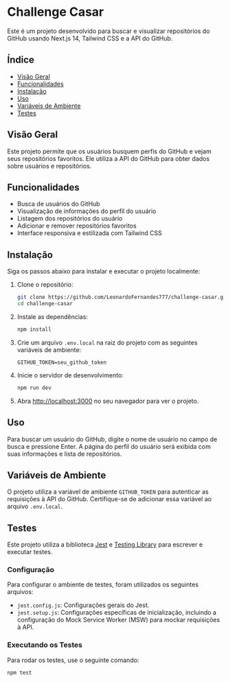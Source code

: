 # Challenge Casar

Este é um projeto desenvolvido para buscar e visualizar repositórios do GitHub usando Next.js 14, Tailwind CSS e a API do GitHub.

## Índice

- [Visão Geral](#visão-geral)
- [Funcionalidades](#funcionalidades)
- [Instalação](#instalação)
- [Uso](#uso)
- [Variáveis de Ambiente](#variáveis-de-ambiente)
- [Testes](#testes)

## Visão Geral

Este projeto permite que os usuários busquem perfis do GitHub e vejam seus repositórios favoritos. Ele utiliza a API do GitHub para obter dados sobre usuários e repositórios.

## Funcionalidades

- Busca de usuários do GitHub
- Visualização de informações do perfil do usuário
- Listagem dos repositórios do usuário
- Adicionar e remover repositórios favoritos
- Interface responsiva e estilizada com Tailwind CSS

## Instalação

Siga os passos abaixo para instalar e executar o projeto localmente:

1. Clone o repositório:

    ```bash
    git clone https://github.com/LeonardoFernandes777/challenge-casar.git
    cd challenge-casar
    ```

2. Instale as dependências:

    ```bash
    npm install
    ```

3. Crie um arquivo `.env.local` na raiz do projeto com as seguintes variáveis de ambiente:

    ```env
    GITHUB_TOKEN=seu_github_token
    ```

4. Inicie o servidor de desenvolvimento:

    ```bash
    npm run dev
    ```

5. Abra [http://localhost:3000](http://localhost:3000) no seu navegador para ver o projeto.

## Uso

Para buscar um usuário do GitHub, digite o nome de usuário no campo de busca e pressione Enter. A página do perfil do usuário será exibida com suas informações e lista de repositórios.

## Variáveis de Ambiente

O projeto utiliza a variável de ambiente `GITHUB_TOKEN` para autenticar as requisições à API do GitHub. Certifique-se de adicionar essa variável ao arquivo `.env.local`.

## Testes

Este projeto utiliza a biblioteca [Jest](https://jestjs.io/) e [Testing Library](https://testing-library.com/docs/react-testing-library/intro/) para escrever e executar testes.

### Configuração

Para configurar o ambiente de testes, foram utilizados os seguintes arquivos:

- `jest.config.js`: Configurações gerais do Jest.
- `jest.setup.js`: Configurações específicas de inicialização, incluindo a configuração do Mock Service Worker (MSW) para mockar requisições à API.

### Executando os Testes

Para rodar os testes, use o seguinte comando:

```bash
npm test
